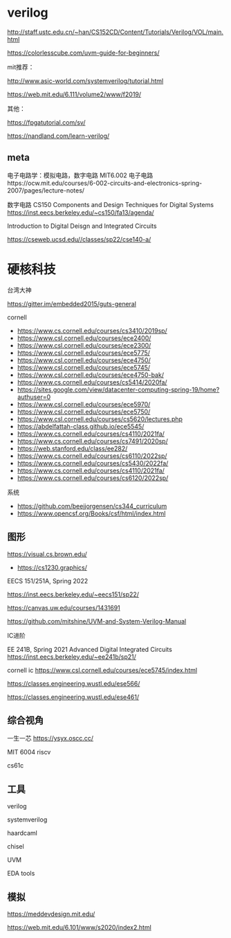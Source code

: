 
# verilog

http://staff.ustc.edu.cn/~han/CS152CD/Content/Tutorials/Verilog/VOL/main.html

https://colorlesscube.com/uvm-guide-for-beginners/




mit推荐：

http://www.asic-world.com/systemverilog/tutorial.html

https://web.mit.edu/6.111/volume2/www/f2019/

其他：

https://fpgatutorial.com/sv/

https://nandland.com/learn-verilog/

## meta

电子电路学：模拟电路，数字电路
MIT6.002 电子电路https://ocw.mit.edu/courses/6-002-circuits-and-electronics-spring-2007/pages/lecture-notes/

数字电路
CS150 Components and Design Techniques for Digital Systems https://inst.eecs.berkeley.edu/~cs150/fa13/agenda/

Introduction to Digital Deisgn and Integrated Circuits

https://cseweb.ucsd.edu//classes/sp22/cse140-a/

# 硬核科技

台湾大神

https://gitter.im/embedded2015/guts-general

cornell

- https://www.cs.cornell.edu/courses/cs3410/2019sp/
- https://www.csl.cornell.edu/courses/ece2400/
- https://www.csl.cornell.edu/courses/ece2300/
- https://www.csl.cornell.edu/courses/ece5775/
- https://www.csl.cornell.edu/courses/ece4750/
- https://www.csl.cornell.edu/courses/ece5745/
- https://www.csl.cornell.edu/courses/ece4750-bak/
- https://www.cs.cornell.edu/courses/cs5414/2020fa/
- https://sites.google.com/view/datacenter-computing-spring-19/home?authuser=0
- https://www.csl.cornell.edu/courses/ece5970/
- https://www.csl.cornell.edu/courses/ece5750/
- https://www.csl.cornell.edu/courses/cs5620/lectures.php
- https://abdelfattah-class.github.io/ece5545/
- https://www.cs.cornell.edu/courses/cs4110/2021fa/
- https://www.cs.cornell.edu/courses/cs7491/2020sp/
- https://web.stanford.edu/class/ee282/
- https://www.cs.cornell.edu/courses/cs6110/2022sp/
- https://www.cs.cornell.edu/courses/cs5430/2022fa/
- https://www.cs.cornell.edu/courses/cs4110/2021fa/
- https://www.cs.cornell.edu/courses/cs6120/2022sp/



系统

- https://github.com/beejjorgensen/cs344_curriculum
- https://www.opencsf.org/Books/csf/html/index.html

## 图形

https://visual.cs.brown.edu/

- https://cs1230.graphics/


EECS 151/251A, Spring 2022

https://inst.eecs.berkeley.edu/~eecs151/sp22/

https://canvas.uw.edu/courses/1431691

https://github.com/mitshine/UVM-and-System-Verilog-Manual



IC进阶

EE 241B, Spring 2021 Advanced Digital Integrated Circuits
https://inst.eecs.berkeley.edu/~ee241b/sp21/

cornell ic
https://www.csl.cornell.edu/courses/ece5745/index.html

https://classes.engineering.wustl.edu/ese566/


https://classes.engineering.wustl.edu/ese461/

## 综合视角

一生一芯
https://ysyx.oscc.cc/



MIT 6004 riscv

cs61c



## 工具
verilog

systemverilog

haardcaml

chisel

UVM

EDA tools

## 模拟
https://meddevdesign.mit.edu/

https://web.mit.edu/6.101/www/s2020/index2.html
